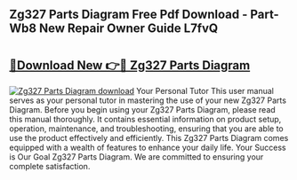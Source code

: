 ## Zg327 Parts Diagram Free Pdf Download - Part-Wb8 New Repair Owner Guide L7fvQ

# <h2><a href="http://dfmsv88.blite.top/?on=Zg327+Parts+Diagram">🔗Download New 👉🔴 Zg327 Parts Diagram</a></h2>

[![Zg327 Parts Diagram download](https://i.imgur.com/lujVjoI.png)](http://dfmsv88.blite.top/?on=Zg327+Parts+Diagram)
Your Personal Tutor This user manual serves as your personal tutor in mastering the use of your new Zg327 Parts Diagram. Before you begin using your Zg327 Parts Diagram, please read this manual thoroughly. It contains essential information on product setup, operation, maintenance, and troubleshooting, ensuring that you are able to use the product effectively and efficiently. This Zg327 Parts Diagram comes equipped with a wealth of features to enhance your daily life. Your Success is Our Goal Zg327 Parts Diagram. We are committed to ensuring your complete satisfaction.
